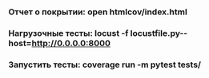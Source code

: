 ### Отчет о покрытии: open htmlcov/index.html   
### Нагрузочные тесты: locust -f locustfile.py--host=http://0.0.0.0:8000
### Запустить тесты: coverage run -m pytest tests/


